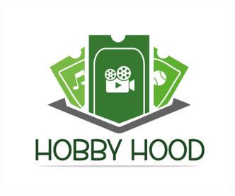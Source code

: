 ![alt text](https://github.com/Beshr-GH/HobbyHood-ionic-/blob/master/src/assets/imgs/hobby-hood.png)
